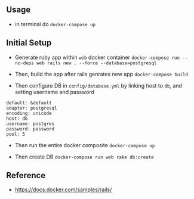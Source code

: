 ## Usage

- in terminal do `docker-compose up`

## Initial Setup

- Generate ruby app within `web` docker container
  `docker-compose run --no-deps web rails new . --force --database=postgresql`

- Then, build the app after rails genrates new app
  `docker-compose build`

- Then configure DB in `config/database.yml` by linking host to `db`, and setting username and password

```
default: &default
adapter: postgresql
encoding: unicode
host: db
username: postgres
password: password
pool: 5
```

- Then run the entire docker composite
  `docker-compose up`

- Then create DB
  `docker-compose run web rake db:create`

## Reference

- https://docs.docker.com/samples/rails/
